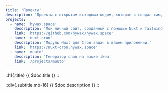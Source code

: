 ```yaml
---
title: 'Проекты'
description: 'Проекты с открытым исходным кодом, которые я создал сам, а также некоторые, в которые я вносил свой вклад.'
projects:
  - name: 'hywax.space'
    description: 'Мой личный сайт, созданный с помощью Nuxt и Tailwind CSS'
    link: 'https://github.com/hywax/hywax.space'
  - name: 'nuxt-cron'
    description: 'Модуль Nuxt для Cron задач в вашем приложении.'
    link: 'https://nuxt-cron.hywax.space'
  - name: 'muuto'
    description: 'Генератор слов на языке ikea'
    link: '/projects/muuto'
---
```


::h1{.title}
{{ $doc.title }}
::

::div{.subtitle.mb-16}
{{ $doc.description }}
::
